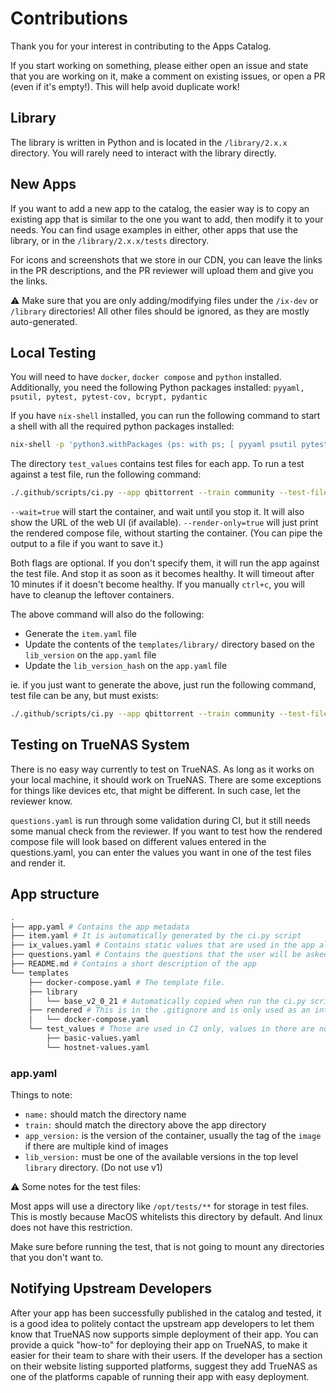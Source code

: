 # Contributions

Thank you for your interest in contributing to the Apps Catalog.

If you start working on something, please either open an issue and state that you are working on it,
make a comment on existing issues, or open a PR (even if it's empty!). This will help avoid
duplicate work!

## Library

The library is written in Python and is located in the `/library/2.x.x` directory.
You will rarely need to interact with the library directly.

## New Apps

If you want to add a new app to the catalog, the easier way is
to copy an existing app that is similar to the one you want to add,
then modify it to your needs. You can find usage examples in either,
other apps that use the library, or in the `/library/2.x.x/tests` directory.

For icons and screenshots that we store in our CDN, you can leave the links
in the PR descriptions, and the PR reviewer will upload them and give you the links.

⚠️ Make sure that you are only adding/modifying files under the `/ix-dev` or `/library` directories!
All other files should be ignored, as they are mostly auto-generated.

## Local Testing

You will need to have `docker`, `docker compose` and `python` installed.
Additionally, you need the following Python packages installed:
`pyyaml, psutil, pytest, pytest-cov, bcrypt, pydantic`

If you have `nix-shell` installed, you can run the following command to
start a shell with all the required python packages installed:

```bash
nix-shell -p 'python3.withPackages (ps: with ps; [ pyyaml psutil pytest pytest-cov bcrypt pydantic ])'
```

The directory `test_values` contains test files for each app.
To run a test against a test file, run the following command:

```bash
./.github/scripts/ci.py --app qbittorrent --train community --test-file basic-values.yaml --wait=true
```

`--wait=true` will start the container, and wait until you stop it. It will also show the URL of the web UI (if available).
`--render-only=true` will just print the rendered compose file, without starting the container. (You can pipe the output to a file if you want to save it.)

Both flags are optional. If you don't specify them, it will run the app against the test file.
And stop it as soon as it becomes healthy. It will timeout after 10 minutes if it doesn't become healthy.
If you manually `ctrl+c`, you will have to cleanup the leftover containers.

The above command will also do the following:

- Generate the `item.yaml` file
- Update the contents of the `templates/library/` directory based on the `lib_version` on the `app.yaml` file
- Update the `lib_version_hash` on the `app.yaml` file

ie. if you just want to generate the above, just run the following command, test file can be any, but must exists:

```bash
./.github/scripts/ci.py --app qbittorrent --train community --test-file basic-values.yaml --render-only=true
```

## Testing on TrueNAS System

There is no easy way currently to test on TrueNAS.
As long as it works on your local machine, it should work on TrueNAS.
There are some exceptions for things like devices etc, that might be different.
In such case, let the reviewer know.

`questions.yaml` is run through some validation during CI, but it still needs some manual check from the reviewer.
If you want to test how the rendered compose file will look based on different values entered in the questions.yaml,
you can enter the values you want in one of the test files and render it.

## App structure

```sh
.
├── app.yaml # Contains the app metadata
├── item.yaml # It is automatically generated by the ci.py script
├── ix_values.yaml # Contains static values that are used in the app always
├── questions.yaml # Contains the questions that the user will be asked when deploying the app
├── README.md # Contains a short description of the app
└── templates
    ├── docker-compose.yaml # The template file.
    ├── library
    │   └── base_v2_0_21 # Automatically copied when run the ci.py script based on the lib_version on the app.yaml file
    ├── rendered # This is in the .gitignore and is only used as an intermediate step to deploy the app
    │   └── docker-compose.yaml
    └── test_values # Those are used in CI only, values in there are not used when deploying the app
        ├── basic-values.yaml
        └── hostnet-values.yaml
```

### app.yaml

Things to note:

- `name:` should match the directory name
- `train:` should match the directory above the app directory
- `app_version:` is the version of the container, usually the tag of the `image` if there are multiple kind of images
- `lib_version:` must be one of the available versions in the top level `library` directory. (Do not use v1)

⚠️ Some notes for the test files:

Most apps will use a directory like `/opt/tests/**` for storage in test files.
This is mostly because MacOS whitelists this directory by default. And linux does not have this restriction.

Make sure before running the test, that is not going to mount any directories that you don't want to.

## Notifying Upstream Developers

After your app has been successfully published in the catalog and tested, it is a good idea 
to politely contact the upstream app developers to let them know that TrueNAS now supports 
simple deployment of their app. 
You can provide a quick "how-to" for deploying their app on TrueNAS, to make it easier for their 
team to share with their users. If the developer has a section on their website listing supported 
platforms, suggest they add TrueNAS as one of the platforms capable of running their app 
with easy deployment.
